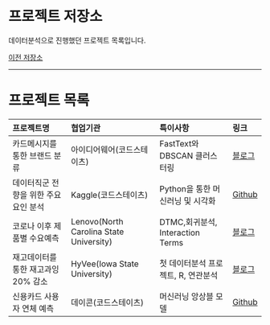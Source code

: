 # 프로젝트 저장소

데이터분석으로 진행했던 프로젝트 목록입니다.

[이전 저장소](https://github.com/xper100/Project_raw)

---

# 프로젝트 목록

|프로젝트명|협업기관|특이사항|링크|
|:---|:---|:---|:---|
|카드메시지를 통한 브랜드 분류 | 아이디어웨어(코드스테이츠) | FastText와 DBSCAN 클러스터링 | [블로그](https://xper100.tistory.com/59)
|데이터직군 전향을 위한 주요요인 분석 | Kaggle(코드스테이츠)| Python을 통한 머신러닝 및 시각화 | [Github](https://github.com/xper100/Projects/tree/main/HR_analytics)
|코로나 이후 제품별 수요예측 | Lenovo(North Carolina State University)  | DTMC,회귀분석, Interaction Terms | [블로그](https://xper100.tistory.com/14)
|재고데이터를 통한 재고과잉 20% 감소 | HyVee(Iowa State University) | 첫 데이터분석 프로젝트, R, 연관분석 | [블로그](https://xper100.tistory.com/3?category=922205)
|신용카드 사용자 연체 예측 | 데이콘(코드스테이츠) | 머신러닝 앙상블 모델 | [Github](https://github.com/xper100/Projects/tree/main/creditcard_overdue)


